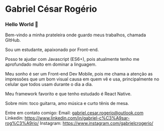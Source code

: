 # Gabriel César Rogério

### Hello World 👋

Bem-vindo a minha prateleira onde guardo meus trabalhos, chamada GItHub.

Sou um estudante, apaixonado por Front-end.

Posso te ajudar com Javascript (ES6+), pois atualmente tenho me aprofundado muito em dominar a linguagem.

Meu sonho é ser um Front-end Dev Mobile, pois me chama a atenção as impressões que um bom visual causa em quem vê e usa, principalmente no celular que todos usam durante o dia a dia.

Meu framework favorito e que tenho estudado é React Native.

Sobre mim: toco guitarra, amo música e curto tênis de mesa.

Entre em contato comigo: 
Email: gabriel.cesar.rogerio@outlook.com
Linkedin: https://www.linkedin.com/in/gabriel-c%C3%A9sar-rog%C3%A9rio/
Instagram: https://www.instagram.com/gabrielcrogerio/


<!--
**gabrielcesarrogerio/gabrielcesarrogerio** is a ✨ _special_ ✨ repository because its `README.md` (this file) appears on your GitHub profile.

Here are some ideas to get you started:

- 🔭 I’m currently working on ...
- 🌱 I’m currently learning ...
- 👯 I’m looking to collaborate on ...
- 🤔 I’m looking for help with ...
- 💬 Ask me about ...
- 📫 How to reach me: ...
- 😄 Pronouns: ...
- ⚡ Fun fact: ...
-->

